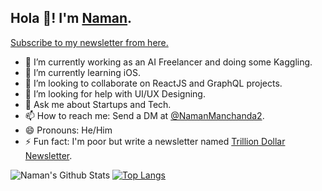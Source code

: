 ## Hola 👋! I'm [Naman](https://twitter.com/NamanManchanda2).
[Subscribe to my newsletter from here.](http://namanmanchanda.substack.com)

- 🔭 I’m currently working as an AI Freelancer and doing some Kaggling.
- 🌱 I’m currently learning iOS.
- 👯 I’m looking to collaborate on ReactJS and GraphQL projects.
- 🤔 I’m looking for help with UI/UX Designing.
- 💬 Ask me about Startups and Tech.
- 📫 How to reach me: Send a DM at [@NamanManchanda2](https://twitter.com/NamanManchanda2).
- 😄 Pronouns: He/Him
- ⚡ Fun fact: I'm poor but write a newsletter named [Trillion Dollar Newsletter](https://namanmanchanda.substack.com).

![Naman's Github Stats](https://github-readme-stats.vercel.app/api?username=namanmanchanda09&show_icons=true&hide_border=true)
[![Top Langs](https://github-readme-stats.vercel.app/api/top-langs/?username=namanmanchanda09&layout=compact)](https://github.com/namanmanchanda09/)
